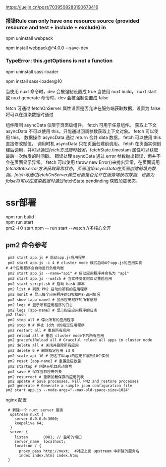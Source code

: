 https://juejin.cn/post/7039508283190673416

### 报错Rule can only have one resource source (provided resource and test + include + exclude) in

npm uninstall webpack

npm install webpack@^4.0.0 --save-dev

### TypeError: this.getOptions is not a function

npm uninstall sass-loader

npm install sass-loader@10


当使用 nuxt 命令时，dev 会被强制设置成 true
当使用 nuxt build， nuxt start 或 nuxt generate 命令时，dev 会被强制设置成 false


fetch 可通过 fetchOnServer 属性设置是否允许在服务端获取数据，设置为 false 将可以在渲染数据时通过

组件限制
asyncData 仅限于页面级组件。
fetch 可用于任意组件。
获取上下文
asyncData 不可以使用 this，只能通过回调参数获取上下文对象。
fetch 可以使用 this。
数据操作
asyncData 通过 return 合并 data 数据。
fetch 可以使用 this 直接修改赋值。
调用时机
asyncData 只在页面创建前调用。
fetch 在页面实例创建后调用，并可以通过$fetch 方法随时触发，$fetchState.timestam 属性可以获取最后一次触发的时间戳。
错误处理
asyncData 通过 error 参数抛出错误，但并不会在页面显示异常。
fetch 可以使用 throw new Error()来抛出异常，在页面调用$fetchState.error 方法获取异常状态。
页面渲染
asyncData 在页面创建前填充数据。
fetch 可通过 fetchOnServer 属性设置是否允许在服务端获取数据，设置为 false 将可以在渲染数据时通过$fetchState.pendinding 获取加载状态。

<!-- https://www.cnblogs.com/China-Dream/p/15667561.html -->



# ssr部署
npm run bulid  
npm run start  
pm2 -i 0 start npm -- run start --watch //多核心全开  

## pm2 命令参考
```
 pm2 start app.js # 启动app.js应用程序
 pm2 start app.js -i 4 # cluster mode 模式启动4个app.js的应用实例
# 4个应用程序会自动进行负载均衡
 pm2 start app.js --name="api" # 启动应用程序并命名为 "api"
 pm2 start app.js --watch # 当文件变化时自动重启应用
 pm2 start script.sh # 启动 bash 脚本
 pm2 list # 列表 PM2 启动的所有的应用程序
 pm2 monit # 显示每个应用程序的CPU和内存占用情况
 pm2 show [app-name] # 显示应用程序的所有信息
 pm2 logs # 显示所有应用程序的日志
 pm2 logs [app-name] # 显示指定应用程序的日志
pm2 flush
 pm2 stop all # 停止所有的应用程序
 pm2 stop 0 # 停止 id为 0的指定应用程序
 pm2 restart all # 重启所有应用
 pm2 reload all # 重启 cluster mode下的所有应用
 pm2 gracefulReload all # Graceful reload all apps in cluster mode
 pm2 delete all # 关闭并删除所有应用
 pm2 delete 0 # 删除指定应用 id 0
 pm2 scale api 10 # 把名字叫api的应用扩展到10个实例
 pm2 reset [app-name] # 重置重启数量
 pm2 startup # 创建开机自启动命令
 pm2 save # 保存当前应用列表
 pm2 resurrect # 重新加载保存的应用列表
 pm2 update # Save processes, kill PM2 and restore processes
 pm2 generate # Generate a sample json configuration file
pm2 start app.js --node-args="--max-old-space-size=1024"

```
nginx 配置
```
 # 新建一个 nuxt server 服务
  upstream nuxt {
    server 0.0.0.0:3000;
    keepalive 64;
  }
  server {
    listen       8081; // 监听的端口
    server_name  localhost;
    location / {
      proxy_pass http://nuxt;  #对应上面 upstream 中新建的服务名
      index index.html index.htm;
 }
```

<!-- https://hanwujijack.github.io/blog/favicon.ico -->

